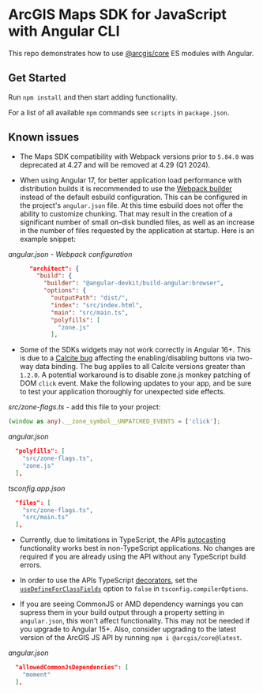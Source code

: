 # ArcGIS Maps SDK for JavaScript with Angular CLI

This repo demonstrates how to use [@arcgis/core](https://www.npmjs.com/package/@arcgis/core) ES modules with Angular. 

## Get Started

Run `npm install` and then start adding functionality.

For a list of all available `npm` commands see `scripts` in `package.json`.

## Known issues

* The Maps SDK compatibility with Webpack versions prior to `5.84.0` was deprecated at 4.27 and will be removed at 4.29 (Q1 2024).

* When using Angular 17, for better application load performance with distribution builds it is recommended to use the [Webpack builder](https://angular.io/guide/esbuild#using-the-application-builder) instead of the default esbuild configuration. This can be configured in the project's `angular.json` file. At this time esbuild does not offer the ability to customize chunking. That may result in the creation of a significant number of small on-disk bundled files, as well as an increase in the number of files requested by the application at startup. Here is an example snippet:

*angular.json - Webpack configuration*

```json
      "architect": {
        "build": {
          "builder": "@angular-devkit/build-angular:browser",
          "options": {
            "outputPath": "dist/",
            "index": "src/index.html",
            "main": "src/main.ts",
            "polyfills": [
              "zone.js"
            ],
``` 

* Some of the SDKs widgets may not work correctly in Angular 16+. This is due to a [Calcite bug](https://github.com/Esri/calcite-design-system/issues/7729) affecting the enabling/disabling buttons via two-way data binding. The bug applies to all Calcite versions greater than `1.2.0`. A potential workaround is to disable zone.js monkey patching of DOM `click` event. Make the following updates to your app, and be sure to test your application thoroughly for unexpected side effects.

_src/zone-flags.ts_ - add this file to your project:

```ts
(window as any).__zone_symbol__UNPATCHED_EVENTS = ['click'];
```

_angular.json_

```json
  "polyfills": [
    "src/zone-flags.ts",
    "zone.js"
  ],
```

_tsconfig.app.json_

```json
  "files": [
    "src/zone-flags.ts",
    "src/main.ts"
  ],
```

* Currently, due to limitations in TypeScript, the APIs [autocasting](https://developers.arcgis.com/javascript/latest/programming-patterns/#autocasting) functionality works best in non-TypeScript applications. No changes are required if you are already using the API without any TypeScript build errors.

* In order to use the APIs TypeScript [decorators](https://developers.arcgis.com/javascript/latest/api-reference/esri-core-accessorSupport-decorators.html), set the [`useDefineForClassFields`](https://www.typescriptlang.org/tsconfig#useDefineForClassFields) option to `false` in `tsconfig.compilerOptions`.

* If you are seeing CommonJS or AMD dependency warnings you can supress them in your build output through a property setting in `angular.json`, this won't affect functionality. This may not be needed if you upgrade to Angular 15+. Also, consider upgrading to the latest version of the ArcGIS JS API by running `npm i @arcgis/core@latest`.

*angular.json*

```json
  "allowedCommonJsDependencies": [
    "moment"
  ],
```